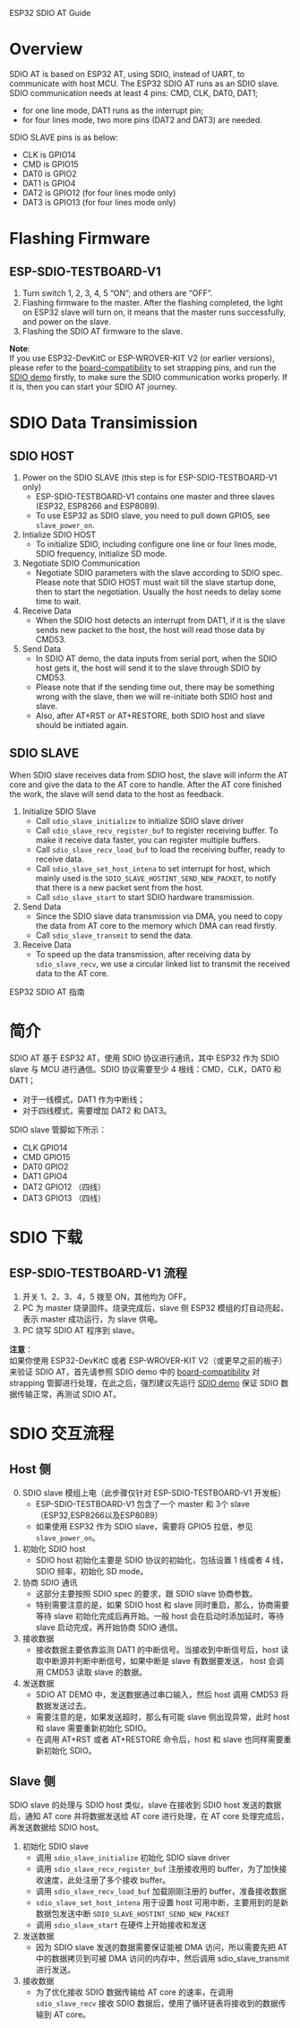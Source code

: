 ESP32 SDIO AT Guide 

# Overview
SDIO AT is based on ESP32 AT, using SDIO, instead of UART, to communicate with host MCU. The ESP32 SDIO AT runs as an SDIO slave.   
SDIO communication needs at least 4 pins: CMD, CLK, DAT0, DAT1; 

* for one line mode, DAT1 runs as the interrupt pin; 
* for four lines mode, two more pins (DAT2 and DAT3) are needed.  

SDIO SLAVE pins is as below: 
 
 * CLK is GPIO14
 * CMD is GPIO15
 * DAT0 is GPIO2
 * DAT1 is GPIO4
 * DAT2 is GPIO12 (for four lines mode only)
 * DAT3 is GPIO13 (for four lines mode only)

# Flashing Firmware
## ESP-SDIO-TESTBOARD-V1

1. Turn switch 1, 2, 3, 4, 5 “ON”; and others are “OFF”. 
2. Flashing firmware to the master. After the flashing completed, the light on ESP32 slave will turn on, it means that the master runs successfully, and power on the slave.
3. Flashing the SDIO AT firmware to the slave.

**Note**:  
If you use ESP32-DevKitC or ESP-WROVER-KIT V2 (or earlier versions), please refer to the [board-compatibility](https://github.com/espressif/esp-idf/tree/master/examples/peripherals/sdio#board-compatibility) to set strapping pins, and run the [SDIO demo](https://github.com/espressif/esp-idf/tree/master/examples/peripherals/sdio) firstly, to make sure the SDIO communication works properly. If it is, then you can start your SDIO AT journey.

# SDIO Data Transimission

## SDIO HOST 

1. Power on the SDIO SLAVE (this step is for ESP-SDIO-TESTBOARD-V1 only)  
    * ESP-SDIO-TESTBOARD-V1 contains one master and three slaves (ESP32, ESP8266 and ESP8089). 
    * To use ESP32 as SDIO slave, you need to pull down GPIO5, see `slave_power_on`.
2. Intialize SDIO HOST  
    * To initialize SDIO, including configure one line or four lines mode, SDIO frequency, initialize SD mode.
3. Negotiate SDIO Communication  
    * Negotiate SDIO parameters with the slave according to SDIO spec. Please note that SDIO HOST must wait till the slave startup done, then to start the negotiation. Usually the host needs to delay some time to wait.
4. Receive Data  
    * When the SDIO host detects an interrupt from DAT1, if it is the slave sends new packet to the host, the host will read those data by CMD53.
5. Send Data  
    * In SDIO AT demo, the data inputs from serial port, when the SDIO host gets it, the host will send it to the slave through SDIO by CMD53. 
    * Please note that if the sending time out, there may be something wrong with the slave, then we will re-initiate both SDIO host and slave. 
    * Also, after AT+RST or AT+RESTORE, both SDIO host and slave should be initiated again.

## SDIO SLAVE

​When SDIO slave receives data from SDIO host, the slave will inform the AT core and give the data to the AT core to handle. After the AT core finished the work, the slave will send data to the host as feedback.

1. Initialize SDIO Slave
    * Call `sdio_slave_initialize` to initialize SDIO slave driver
    * Call `sdio_slave_recv_register_buf` to register receiving buffer. To make it receive data faster, you can register multiple buffers.
    * Call `sdio_slave_recv_load_buf` to load the receiving buffer, ready to receive data.
    * Call `sdio_slave_set_host_intena` to set interrupt for host, which mainly used is the `SDIO_SLAVE_HOSTINT_SEND_NEW_PACKET`, to notify that there is a new packet sent from the host.
    * Call `sdio_slave_start` to start SDIO hardware transmission.
2. Send Data
    * Since the SDIO slave data transmission via DMA, you need to copy the data from AT core to the memory which DMA can read firstly.
    * Call `sdio_slave_transmit` to send the data.
3. Receive Data
    * To speed up the data transmission, after receiving data by `sdio_slave_recv`, we use a circular linked list to transmit the received data to the AT core.


ESP32 SDIO AT 指南

# 简介
SDIO AT 基于 ESP32 AT，使用 SDIO 协议进行通讯，其中 ESP32 作为 SDIO slave 与 MCU 进行通信。SDIO 协议需要至少 4 根线：CMD，CLK，DAT0 和 DAT1；

* 对于一线模式，DAT1 作为中断线；
* 对于四线模式，需要增加 DAT2 和 DAT3。  

SDIO slave 管脚如下所示：

* CLK GPIO14
* CMD GPIO15
* DAT0 GPIO2
* DAT1 GPIO4
* DAT2 GPIO12 （四线）
* DAT3 GPIO13 （四线）

# SDIO 下载

## ESP-SDIO-TESTBOARD-V1 流程

1. 开关 1、2、3、4，5 拨至 ON，其他均为 OFF。
2. PC 为 master 烧录固件。烧录完成后，slave 侧 ESP32 模组的灯自动亮起，表示 master 成功运行，为 slave 供电。
3. PC 烧写 SDIO AT 程序到 slave。

**注意**：  
如果你使用 ESP32-DevKitC 或者 ESP-WROVER-KIT V2（或更早之前的板子）来验证 SDIO AT，首先请参照 SDIO demo 中的 [board-compatibility](https://github.com/espressif/esp-idf/tree/master/examples/peripherals/sdio#board-compatibility) 对 strapping 管脚进行处理，在此之后，强烈建议先运行 [SDIO demo](https://github.com/espressif/esp-idf/tree/master/examples/peripherals/sdio) 保证 SDIO 数据传输正常，再测试 SDIO AT。

# SDIO 交互流程

## Host 侧

0. SDIO slave 模组上电（此步骤仅针对 ESP-SDIO-TESTBOARD-V1 开发板）  
    * ESP-SDIO-TESTBOARD-V1 包含了一个 master 和 3个 slave（ESP32,ESP8266以及ESP8089）
    * 如果使用 ESP32 作为 SDIO slave，需要将 GPIO5 拉低，参见 `slave_power_on`。 
1. 初始化 SDIO host  
    * SDIO host 初始化主要是 SDIO 协议的初始化，包括设置 1 线或者 4 线，SDIO 频率，初始化 SD mode。
2. 协商 SDIO 通讯   
    * 这部分主要按照 SDIO spec 的要求，跟 SDIO slave 协商参数。
    * 特别需要注意的是，如果 SDIO host 和 slave 同时重启，那么，协商需要等待 slave 初始化完成后再开始。一般 host 会在启动时添加延时，等待 slave 启动完成，再开始协商 SDIO 通信。
3. 接收数据  
    * 接收数据主要依靠监测 DAT1 的中断信号。当接收到中断信号后，host 读取中断源并判断中断信号，如果中断是 slave 有数据要发送， host 会调用 CMD53 读取 slave 的数据。
4. 发送数据  
    * SDIO AT DEMO 中，发送数据通过串口输入，然后 host 调用 CMD53 将数据发送过去。
    * 需要注意的是，如果发送超时，那么有可能 slave 侧出现异常，此时 host 和 slave 需要重新初始化 SDIO。
    * 在调用 AT+RST 或者 AT+RESTORE 命令后，host 和 slave 也同样需要重新初始化 SDIO。

## Slave 侧

​SDIO slave 的处理与 SDIO host 类似，slave 在接收到 SDIO host 发送的数据后，通知 AT core 并将数据发送给 AT core 进行处理，在 AT core 处理完成后，再发送数据给 SDIO host。

1. 初始化 SDIO slave  
    * 调用 `sdio_slave_initialize` 初始化 SDIO slave driver
    * 调用 `sdio_slave_recv_register_buf` 注册接收用的 buffer，为了加快接收速度，此处注册了多个接收 buffer。
    * 调用 `sdio_slave_recv_load_buf` 加载刚刚注册的 buffer，准备接收数据
    * `sdio_slave_set_host_intena` 用于设置 host 可用中断，主要用到的是新数据包发送中断 `SDIO_SLAVE_HOSTINT_SEND_NEW_PACKET` 
    * 调用 `sdio_slave_start` 在硬件上开始接收和发送
2. 发送数据  
    * 因为 SDIO  slave 发送的数据需要保证能被 DMA 访问，所以需要先把 AT 中的数据拷贝到可被 DMA 访问的内存中，然后调用 sdio_slave_transmit 进行发送。
3. 接收数据  
    * 为了优化接收 SDIO 数据传输给 AT core 的速率，在调用 `sdio_slave_recv` 接收 SDIO 数据后，使用了循环链表将接收到的数据传输到 AT core。
